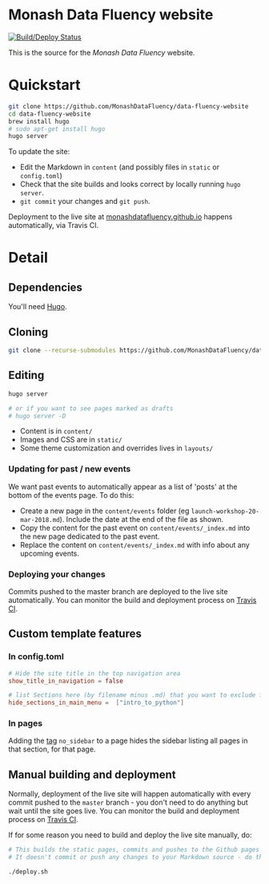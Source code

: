 # Monash Data Fluency website

[![Build/Deploy Status](https://travis-ci.org/MonashDataFluency/data-fluency-website.svg?branch=master)](https://travis-ci.org/MonashDataFluency/data-fluency-website)

This is the source for the _Monash Data Fluency_ website.
 
# Quickstart

```bash
git clone https://github.com/MonashDataFluency/data-fluency-website
cd data-fluency-website
brew install hugo
# sudo apt-get install hugo
hugo server
```

To update the site:

* Edit the Markdown in `content` (and possibly files in `static` or `config.toml`)
* Check that the site builds and looks correct by locally running `hugo server`.
* `git commit` your changes and `git push`.

Deployment to the live site at [monashdatafluency.github.io](https://monashdatafluency.github.io/) happens automatically, via Travis CI.

# Detail

## Dependencies

You'll need [Hugo](https://gohugo.io/getting-started/installing/).

## Cloning
```bash
git clone --recurse-submodules https://github.com/MonashDataFluency/data-fluency-website.git
```

## Editing

```bash
hugo server

# or if you want to see pages marked as drafts
# hugo server -D
```

* Content is in `content/`
* Images and CSS are in `static/`
* Some theme customization and overrides lives in `layouts/`

### Updating for past / new events

We want past events to automatically appear as a list of 'posts' at the bottom of the events page. To do this:

* Create a new page in the `content/events` folder (eg `launch-workshop-20-mar-2018.md`). Include the date at the end of the file as shown.
* Copy the content for the past event on `content/events/_index.md` into the new page dedicated to the past event.
* Replace the content on `content/events/_index.md` with info about any upcoming events.

### Deploying your changes
Commits pushed to the master branch are deployed to the live site automatically. You can monitor the build and 
deployment process on [Travis CI](https://travis-ci.org/MonashDataFluency/data-fluency-website.svg?branch=master).


## Custom template features

### In config.toml

```toml
# Hide the site title in the top navigation area
show_title_in_navigation = false

# list Sections here (by filename minus .md) that you want to exclude from the front page navigation
hide_sections_in_main_menu =  ["intro_to_python"]
```

### In pages

Adding the [tag](https://gohugo.io/variables/page/#page-level-params) `no_sidebar` to a page hides the sidebar 
listing all pages in that section, for that page.

## Manual building and deployment
Normally, deployment of the live site will happen automatically with every commit pushed to the `master` branch - 
you don't need to do anything but wait until the site goes live. You can monitor the build and deployment process on 
[Travis CI](https://travis-ci.org/MonashDataFluency/data-fluency-website.svg?branch=master).

If for some reason you need to build and deploy the live site manually, do:
```bash
# This builds the static pages, commits and pushes to the Github pages site (using the 'public' git submodule).
# It doesn't commit or push any changes to your Markdown source - do that yourself.

./deploy.sh
```

